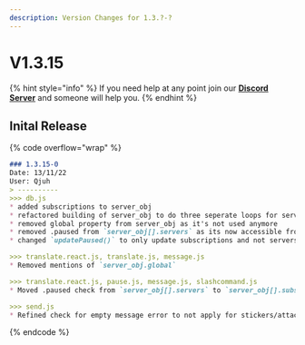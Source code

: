 ```yaml
---
description: Version Changes for 1.3.?-?
---
```


# V1.3.15

{% hint style="info" %}
If you need help at any point join our [**Discord Server**](https://discord.gg/mgNR64R) and someone will help you.
{% endhint %}

## Inital Release

{% code overflow="wrap" %}
```markdown
### 1.3.15-0
Date: 13/11/22
User: Qjuh
> ----------
>>> db.js
* added subscriptions to server_obj
* refactored building of server_obj to do three seperate loops for servers, stats and subscriptions instead of nested loops
* removed global property from server_obj as it's not used anymore
* removed .paused from `server_obj[].servers` as its now accessible from subscriptions directly
* changed `updatePaused()` to only update subscriptions and not servers anymore (see above)

>>> translate.react.js, translate.js, message.js
* Removed mentions of `server_obj.global`

>>> translate.react.js, pause.js, message.js, slashcommand.js
* Moved .paused check from `server_obj[].servers` to `server_obj[].subscriptions`

>>> send.js
* Refined check for empty message error to not apply for stickers/attachments sent in same channel translations
```
{% endcode %}
